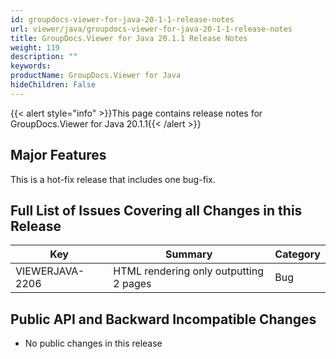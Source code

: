 ```yaml
---
id: groupdocs-viewer-for-java-20-1-1-release-notes
url: viewer/java/groupdocs-viewer-for-java-20-1-1-release-notes
title: GroupDocs.Viewer for Java 20.1.1 Release Notes
weight: 119
description: ""
keywords: 
productName: GroupDocs.Viewer for Java
hideChildren: False
---
```

{{< alert style="info" >}}This page contains release notes for GroupDocs.Viewer for Java 20.1.1{{< /alert >}}

## Major Features

This is a hot-fix release that includes one bug-fix.

## Full List of Issues Covering all Changes in this Release

| Key | Summary | Category |
| --- | --- | --- |
| VIEWERJAVA-2206 | HTML rendering only outputting 2 pages | Bug |

## Public API and Backward Incompatible Changes

*   No public changes in this release
